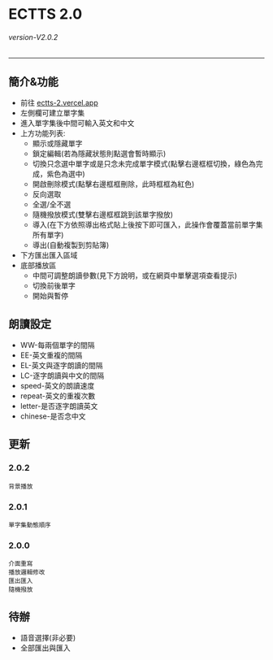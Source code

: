 # ECTTS 2.0
###### *version-V2.0.2* 
---
## 簡介&功能
- 前往 [ectts-2.vercel.app](https://ectts-2.vercel.app/)
- 左側欄可建立單字集
- 進入單字集後中間可輸入英文和中文
- 上方功能列表:
  - 顯示或隱藏單字
  - 鎖定編輯(若為隱藏狀態則點選會暫時顯示)
  - 切換只念選中單字或是只念未完成單字模式(點擊右邊框框切換，綠色為完成，紫色為選中)
  - 開啟刪除模式(點擊右邊框框刪除，此時框框為紅色)
  - 反向選取
  - 全選/全不選
  - 隨機撥放模式(雙擊右邊框框跳到該單字撥放)
  - 導入(在下方依照導出格式貼上後按下即可匯入，此操作會覆蓋當前單字集所有單字)
  - 導出(自動複製到剪貼簿)
- 下方匯出匯入區域
- 底部播放區
  - 中間可調整朗讀參數(見下方說明，或在網頁中單擊選項查看提示) 
  - 切換前後單字
  - 開始與暫停
 
## 朗讀設定
- WW-每兩個單字的間隔
- EE-英文重複的間隔
- EL-英文與逐字朗讀的間隔
- LC-逐字朗讀與中文的間隔
- speed-英文的朗讀速度
- repeat-英文的重複次數
- letter-是否逐字朗讀英文
- chinese-是否念中文

## 更新
### 2.0.2
```
背景播放
```

### 2.0.1
```
單字集動態順序
```

### 2.0.0
```
介面重寫
播放邏輯修改
匯出匯入
隨機撥放
```

## 待辦
- 語音選擇(非必要)
- 全部匯出與匯入
